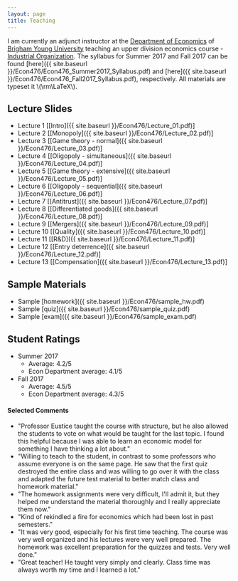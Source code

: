 ```yaml
---
layout: page
title: Teaching
---
```


I am currently an adjunct instructor at the [Department of Economics](http://ses.wsu.edu) of [Brigham Young University](https://www.byu.edu) teaching an upper division economics course - [Industrial Organization](https://catalog.byu.edu/family-home-and-social-sciences/economics/industrial-organization). The syllabus for Summer 2017 and Fall 2017 can be found [here]({{ site.baseurl }}/Econ476/Econ476_Summer2017_Syllabus.pdf) and [here]({{ site.baseurl }}/Econ476/Econ476_Fall2017_Syllabus.pdf), respectively. All materials are typeset it \\(\rm\LaTeX\\).

## Lecture Slides

* Lecture 1 [[Intro]({{ site.baseurl }}/Econ476/Lecture_01.pdf)]
* Lecture 2 [[Monopoly]({{ site.baseurl }}/Econ476/Lecture_02.pdf)]
* Lecture 3 [[Game theory - normal]({{ site.baseurl }}/Econ476/Lecture_03.pdf)]
* Lecture 4 [[Oligopoly - simultaneous]({{ site.baseurl }}/Econ476/Lecture_04.pdf)]
* Lecture 5 [[Game theory - extensive]({{ site.baseurl }}/Econ476/Lecture_05.pdf)]
* Lecture 6 [[Oligopoly - sequential]({{ site.baseurl }}/Econ476/Lecture_06.pdf)]
* Lecture 7 [[Antitrust]({{ site.baseurl }}/Econ476/Lecture_07.pdf)]
* Lecture 8 [[Differentiated goods]({{ site.baseurl }}/Econ476/Lecture_08.pdf)]
* Lecture 9 [[Mergers]({{ site.baseurl }}/Econ476/Lecture_09.pdf)]
* Lecture 10 [[Quality]({{ site.baseurl }}/Econ476/Lecture_10.pdf)]
* Lecture 11 [[R&D]({{ site.baseurl }}/Econ476/Lecture_11.pdf)]
* Lecture 12 [[Entry deterrence]({{ site.baseurl }}/Econ476/Lecture_12.pdf)]
* Lecture 13 [[Compensation]({{ site.baseurl }}/Econ476/Lecture_13.pdf)]

## Sample Materials

* Sample [homework]({{ site.baseurl }}/Econ476/sample_hw.pdf)
* Sample [quiz]({{ site.baseurl }}/Econ476/sample_quiz.pdf)
* Sample [exam]({{ site.baseurl }}/Econ476/sample_exam.pdf)

## Student Ratings

* Summer 2017
  * Average: 4.2/5
  * Econ Department average: 4.1/5
* Fall 2017
  * Average: 4.5/5
  * Econ Department average: 4.3/5

#### Selected Comments

* "Professor Eustice taught the course with structure, but he also allowed the students to vote on what would be taught for the last topic. I found this helpful because I was able to learn an economic model for something I have thinking a lot about."
* "Willing to teach to the student, in contrast to some professors who assume everyone is on the same page. He saw that the first quiz destroyed the entire class and was willing to go over it with the class and adapted the future test material to better match class and homework material."
* "The homework assignments were very difficult, I'll admit it, but they helped me understand the material thoroughly and I really appreciate them now."
* "Kind of rekindled a fire for economics which had been lost in past semesters."
* "It was very good, especially for his first time teaching. The course was very well organized and his lectures were very well prepared. The homework was excellent preparation for the quizzes and tests. Very well done."
* "Great teacher! He taught very simply and clearly. Class time was always worth my time and I learned a lot."
